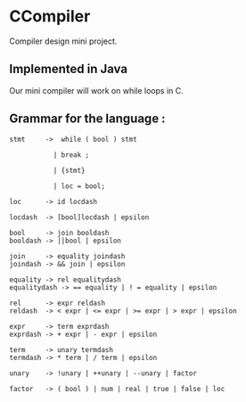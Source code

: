 # CCompiler
Compiler design mini project.

## Implemented in Java
Our mini compiler will work on while loops in C.

## Grammar for the language :
```
stmt     ->  while ( bool ) stmt

           | break ;
      
           | {stmt}
           
           | loc = bool;
           
loc      -> id locdash

locdash  -> [bool]locdash | epsilon

bool     -> join booldash
booldash -> ||bool | epsilon

join     -> equality joindash
joindash -> && join | epsilon

equality -> rel equalitydash
equalitydash -> == equality | ! = equality | epsilon

rel      -> expr reldash
reldash  -> < expr | <= expr | >= expr | > expr | epsilon

expr     -> term exprdash
exprdash -> + expr | - expr | epsilon

term     -> unary termdash
termdash -> * term | / term | epsilon

unary    -> !unary | ++unary | --unary | factor

factor   -> ( bool ) | num | real | true | false | loc
```
